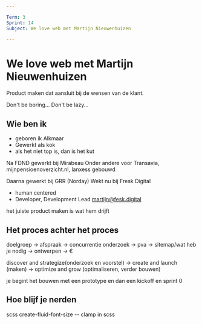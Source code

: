 ```yaml
---

Term: 3
Sprint: 14
Subject: We love web met Martijn Nieuwenhuizen

---
```


# We love web met Martijn Nieuwenhuizen

Product maken dat aansluit bij de wensen van de klant.

Don't be boring... Don't be lazy...

## Wie ben ik

- geboren ik Alkmaar
- Gewerkt als kok
- als het niet top is, dan is het kut

Na FDND gewerkt bij Mirabeau
Onder andere voor Transavia, mijnpensioenoverzicht.nl, lanxess gebouwd

Daarna gewerkt bij GRR (Norday)
Wekt nu bij Fresk Digital
- human centered
- Developer, Development Lead
martijn@fesk.digital

het juiste product maken is wat hem drijft


## Het proces achter het proces

doelgroep -> afspraak -> concurrentie onderzoek -> pva -> sitemap/wat heb je nodig -> ontwerpen -> €

discover and strategize(onderzoek en voorstel) -> create and launch (maken) -> optimize and grow (optimaliseren, verder bouwen)

je begint het bouwen met een prototype en dan een kickoff en sprint 0

## Hoe blijf je nerden


scss create-fluid-font-size  -- clamp in scss
